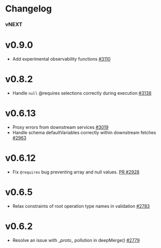 # Changelog

### vNEXT

# v0.9.0

* Add experimental observability functions [#3110](https://github.com/apollographql/apollo-server/pull/3110)

# v0.8.2

* Handle `null` @requires selections correctly during execution [#3138](https://github.com/apollographql/apollo-server/pull/3138)


# v0.6.13

* Proxy errors from downstream services [#3019](https://github.com/apollographql/apollo-server/pull/3019)
* Handle schema defaultVariables correctly within downstream fetches [#2963](https://github.com/apollographql/apollo-server/pull/2963)

# v0.6.12

* Fix `@requires` bug preventing array and null values. [PR #2928](https://github.com/apollographql/apollo-server/pull/2928)

# v0.6.5

* Relax constraints of root operation type names in validation [#2783](ttps://github.com/apollographql/apollo-server/pull/2783)

# v0.6.2

* Resolve an issue with \__proto__ pollution in deepMerge() [#2779](https://github.com/apollographql/apollo-server/pull/2779)
